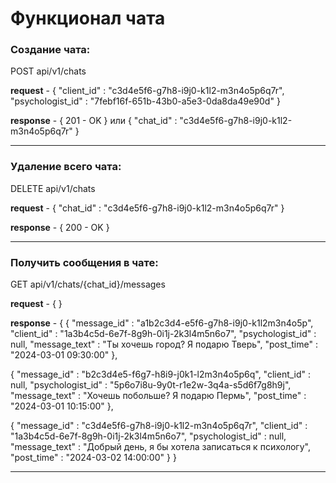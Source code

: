 ﻿# Функционал чата

### Создание чата:

POST api/v1/chats

**request** - { 
"client_id" : "c3d4e5f6-g7h8-i9j0-k1l2-m3n4o5p6q7r",
"psychologist_id" : "7febf16f-651b-43b0-a5e3-0da8da49e90d"
}

**response** - { 201 - OK } или { "chat_id" : "c3d4e5f6-g7h8-i9j0-k1l2-m3n4o5p6q7r" }

---

### Удаление всего чата:

DELETE api/v1/chats

**request** - { "chat_id" : "c3d4e5f6-g7h8-i9j0-k1l2-m3n4o5p6q7r" }

**response** - { 200 - OK } 

---

### Получить сообщения в чате: 

GET api/v1/chats/{chat_id}/messages

**request** - { }

**response** - { {
"message_id" : "a1b2c3d4-e5f6-g7h8-i9j0-k1l2m3n4o5p",
"client_id" : "1a3b4c5d-6e7f-8g9h-0i1j-2k3l4m5n6o7",
"psychologist_id" : null,
"message_text" : "Ты хочешь город? Я подарю Тверь",
"post_time" : "2024-03-01 09:30:00"
},

{
"message_id" : "b2c3d4e5-f6g7-h8i9-j0k1-l2m3n4o5p6q",
"client_id" : null,
"psychologist_id" : "5p6o7i8u-9y0t-r1e2w-3q4a-s5d6f7g8h9j",
"message_text" : "Хочешь побольше? Я подарю Пермь",
"post_time" : "2024-03-01 10:15:00"
},

{
"message_id" : "c3d4e5f6-g7h8-i9j0-k1l2-m3n4o5p6q7r",
"client_id" : "1a3b4c5d-6e7f-8g9h-0i1j-2k3l4m5n6o7",
"psychologist_id" : null,
"message_text" : "Добрый день, я бы хотела записаться к психологу",
"post_time" : "2024-03-02 14:00:00"
} }

---




